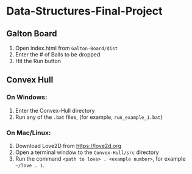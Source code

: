 # Data-Structures-Final-Project

## Galton Board

1. Open index.html from `Galton-Board/dist`
2. Enter the # of Balls to be dropped
3. Hit the Run button

## Convex Hull

### On Windows:

1. Enter the Convex-Hull directory
2. Run any of the `.bat` files, (for example, `run_example_1.bat`)

### On Mac/Linux:

1. Download Love2D from https://love2d.org
2. Open a terminal window to the `Convex-Hull/src` directory
3. Run the command `<path to love> . <example number>`, for example `~/love . 1`.

